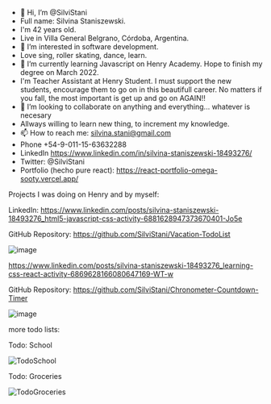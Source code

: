 - 👋 Hi, I’m @SilviStani
- Full name: Silvina Staniszewski. 
- I'm 42 years old.
- Live in Villa General Belgrano, Córdoba, Argentina.
- 👀 I’m interested in software development. 
- Love sing, roller skating, dance, learn.
- 🌱 I’m currently learning Javascript on Henry Academy. Hope to finish my degree on March 2022.
- I'm Teacher Assistant at Henry Student. I must support the new students, encourage them to go on in this beautifull career. No matters if you fall, the most important is get up and go on AGAIN!!
- 💞️ I’m looking to collaborate on anything and everything... whatever is necesary
- Allways willing to learn new thing, to increment my knowledge.
- 📫 How to reach me: silvina.stani@gmail.com
- Phone +54-9-011-15-63632288
- LinkedIn https://www.linkedin.com/in/silvina-staniszewski-18493276/
- Twitter: @SilviStani
- Portfolio (hecho pure react): https://react-portfolio-omega-sooty.vercel.app/

Projects I was doing on Henry and by myself:

LinkedIn: https://www.linkedin.com/posts/silvina-staniszewski-18493276_html5-javascript-css-activity-6881628947373670401-Jo5e

GitHub Repository: https://github.com/SilviStani/Vacation-TodoList

![image](https://user-images.githubusercontent.com/90510746/148145113-25ef5a46-17d7-4c5f-b9e0-07716ffc0b02.png)

https://www.linkedin.com/posts/silvina-staniszewski-18493276_learning-css-react-activity-6869628166080647169-WT-w

GitHub Repository: https://github.com/SilviStani/Chronometer-Countdown-Timer

![image](https://user-images.githubusercontent.com/90510746/148205845-1f650bfd-15ad-433c-839d-962786b50e83.png)


more todo lists:

Todo: School

![TodoSchool](https://user-images.githubusercontent.com/90510746/150045096-6a28da31-440b-43a6-9cde-8498918c81b9.jpg)

Todo: Groceries


![TodoGroceries](https://user-images.githubusercontent.com/90510746/150045140-debb6bb9-aa96-4f91-8595-11f5f6dc441e.jpg)
